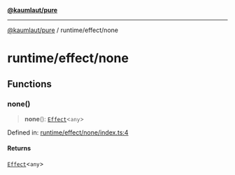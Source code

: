 [**@kaumlaut/pure**](../../README.md)

---

[@kaumlaut/pure](../../README.md) / runtime/effect/none

# runtime/effect/none

## Functions

### none()

> **none**(): [`Effect`](../effect.md#effect)\<`any`\>

Defined in: [runtime/effect/none/index.ts:4](https://github.com/maxkaemmerer/pure/blob/71cc1d73c1a096a1d398321a0b488240723d1229/src/runtime/effect/none/index.ts#L4)

#### Returns

[`Effect`](../effect.md#effect)\<`any`\>
